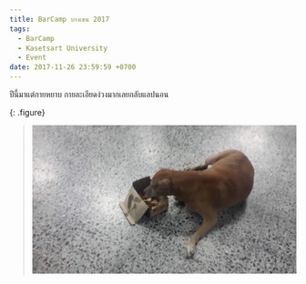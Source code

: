 ```yaml
---
title: BarCamp บางเขน 2017
tags:
  - BarCamp
  - Kasetsart University
  - Event
date: 2017-11-26 23:59:59 +0700
---
```


ปีนี้มาแต่กายหยาบ กายละเอียดง่วงมากเลยกลับแลปนอน

{: .figure}
> ![](/images/event/barcamp/bangkhen-dog.jpg)